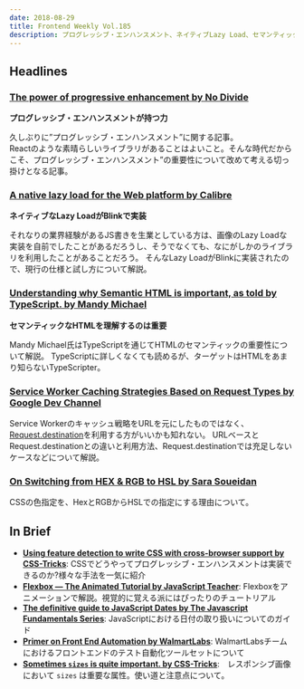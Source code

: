 ```yaml
---
date: 2018-08-29
title: Frontend Weekly Vol.185
description: プログレッシブ・エンハンスメント、ネイティブLazy Load、セマンティックなHTMLほか計10リンク
---
```


## Headlines

### [The power of progressive enhancement by No Divide](https://medium.com/no-divide/the-power-of-progressive-enhancement-98738766b009)

**プログレッシブ・エンハンスメントが持つ力**

久しぶりに”プログレッシブ・エンハンスメント”に関する記事。  
Reactのような素晴らしいライブラリがあることはよいこと。そんな時代だからこそ、プログレッシブ・エンハンスメント”の重要性について改めて考える切っ掛けとなる記事。

### [A native lazy load for the Web platform by Calibre](https://calibreapp.com/blog/2018-08-16-native-lazy-load/)

**ネイティブなLazy LoadがBlinkで実装**

それなりの業界経験があるJS書きを生業としている方は、画像のLazy Loadな実装を自前でしたことがあるだろうし、そうでなくても、なにがしかのライブラリを利用したことがあることだろう。
そんなLazy LoadがBlinkに実装されたので、現行の仕様と試し方について解説。

### [Understanding why Semantic HTML is important, as told by TypeScript. by Mandy Michael](https://medium.com/@mandy.michael/understanding-why-semantic-html-is-important-as-told-by-typescript-bd71ad41e6c4)

**セマンティックなHTMLを理解するのは重要**

Mandy Michael氏はTypeScriptを通じてHTMLのセマンティックの重要性について解説。
TypeScriptに詳しくなくても読めるが、ターゲットはHTMLをあまり知らないTypeScripter。

### [Service Worker Caching Strategies Based on Request Types by Google Dev Channel](https://medium.com/dev-channel/service-worker-caching-strategies-based-on-request-types-57411dd7652c)

Service Workerのキャッシュ戦略をURLを元にしたものではなく、[Request.destination](https://developer.mozilla.org/en-US/docs/Web/API/Request/destination)を利用する方がいいかも知れない。
URLベースとRequest.destinationとの違いと利用方法、Request.destinationでは充足しないケースなどについて解説。

### [On Switching from HEX & RGB to HSL by Sara Soueidan](https://www.sarasoueidan.com/blog/hex-rgb-to-hsl/)

CSSの色指定を、HexとRGBからHSLでの指定にする理由について。

## In Brief

- [**Using feature detection to write CSS with cross-browser support by CSS-Tricks**](https://css-tricks.com/using-feature-detection-to-write-css-with-cross-browser-support/): CSSでどうやってプログレッシブ・エンハンスメントは実装できるのか?様々な手法を一気に紹介
- [**Flexbox — The Animated Tutorial by JavaScript Teacher**](https://medium.com/@js_tut/flexbox-the-animated-tutorial-8075cbe4c1b2): Flexboxをアニメーションで解説。視覚的に覚える派にはぴったりのチュートリアル
- [**The definitive guide to JavaScript Dates by The Javascript Fundamentals Series**](https://flaviocopes.com/javascript-dates/): JavaScriptにおける日付の取り扱いについてのガイド
- [**Primer on Front End Automation by WalmartLabs**](https://medium.com/walmartlabs/primer-on-front-end-automation-a9eee2c6bc1): WalmartLabsチームにおけるフロントエンドのテスト自動化ツールセットについて
- [**Sometimes `sizes` is quite important. by CSS-Tricks**](https://css-tricks.com/sometimes-sizes-is-quite-important/):　レスポンシブ画像において `sizes` は重要な属性。使い道と注意点について。